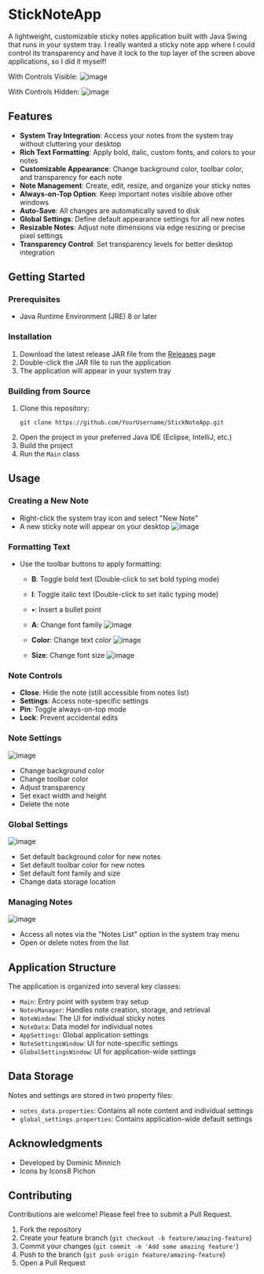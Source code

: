 # StickNoteApp

A lightweight, customizable sticky notes application built with Java Swing that runs in your system tray. I really wanted a sticky note app where I could control its transparency and have it lock to the top layer of the screen above applications, so I did it myself!

With Controls Visible:
![image](https://github.com/user-attachments/assets/88015fbe-ec14-4a6c-bf48-92d9c756bf50)

With Controls Hidden:
![image](https://github.com/user-attachments/assets/fada01f8-e88f-499b-8f9e-3455f43d07e8)


## Features

- **System Tray Integration**: Access your notes from the system tray without cluttering your desktop
- **Rich Text Formatting**: Apply bold, italic, custom fonts, and colors to your notes
- **Customizable Appearance**: Change background color, toolbar color, and transparency for each note
- **Note Management**: Create, edit, resize, and organize your sticky notes
- **Always-on-Top Option**: Keep important notes visible above other windows
- **Auto-Save**: All changes are automatically saved to disk
- **Global Settings**: Define default appearance settings for all new notes
- **Resizable Notes**: Adjust note dimensions via edge resizing or precise pixel settings
- **Transparency Control**: Set transparency levels for better desktop integration

## Getting Started

### Prerequisites

- Java Runtime Environment (JRE) 8 or later

### Installation

1. Download the latest release JAR file from the [Releases](https://github.com/YourUsername/StickNoteApp/releases) page
2. Double-click the JAR file to run the application
3. The application will appear in your system tray

### Building from Source

1. Clone this repository:
   ```
   git clone https://github.com/YourUsername/StickNoteApp.git
   ```
2. Open the project in your preferred Java IDE (Eclipse, IntelliJ, etc.)
3. Build the project
4. Run the `Main` class

## Usage

### Creating a New Note
- Right-click the system tray icon and select "New Note"
- A new sticky note will appear on your desktop
![image](https://github.com/user-attachments/assets/15c0e84a-9963-42db-a20b-82fd3385bd59)


### Formatting Text
- Use the toolbar buttons to apply formatting:
  - **B**: Toggle bold text (Double-click to set bold typing mode)
  - **I**: Toggle italic text (Double-click to set italic typing mode)
  - **•**: Insert a bullet point
  - **A**: Change font family
  ![image](https://github.com/user-attachments/assets/f8a03517-f51a-417b-9c30-72da0cfc0036)

  - **Color**: Change text color
  ![image](https://github.com/user-attachments/assets/1700955f-2606-4f1d-8b96-3df53fdb1b13)

  - **Size**: Change font size
  ![image](https://github.com/user-attachments/assets/13be57a5-6029-4448-9c19-4bcd6fe09c8e)


### Note Controls
- **Close**: Hide the note (still accessible from notes list)
- **Settings**: Access note-specific settings
- **Pin**: Toggle always-on-top mode
- **Lock**: Prevent accidental edits

### Note Settings
![image](https://github.com/user-attachments/assets/d68d0050-d161-4414-8335-6139745db17f)

- Change background color
- Change toolbar color
- Adjust transparency
- Set exact width and height
- Delete the note

### Global Settings
![image](https://github.com/user-attachments/assets/3c36e4c9-ecce-4ff8-8a50-3e76095c2935)

- Set default background color for new notes
- Set default toolbar color for new notes
- Set default font family and size
- Change data storage location

### Managing Notes
![image](https://github.com/user-attachments/assets/6517cff7-decd-44ed-a1b5-f86b133d8a84)

- Access all notes via the "Notes List" option in the system tray menu
- Open or delete notes from the list

## Application Structure

The application is organized into several key classes:

- `Main`: Entry point with system tray setup
- `NotesManager`: Handles note creation, storage, and retrieval
- `NoteWindow`: The UI for individual sticky notes
- `NoteData`: Data model for individual notes
- `AppSettings`: Global application settings
- `NoteSettingsWindow`: UI for note-specific settings
- `GlobalSettingsWindow`: UI for application-wide settings

## Data Storage

Notes and settings are stored in two property files:
- `notes_data.properties`: Contains all note content and individual settings
- `global_settings.properties`: Contains application-wide default settings


## Acknowledgments

- Developed by Dominic Minnich
- Icons by Icons8 Pichon

## Contributing

Contributions are welcome! Please feel free to submit a Pull Request.

1. Fork the repository
2. Create your feature branch (`git checkout -b feature/amazing-feature`)
3. Commit your changes (`git commit -m 'Add some amazing feature'`)
4. Push to the branch (`git push origin feature/amazing-feature`)
5. Open a Pull Request

